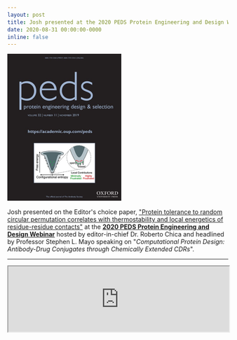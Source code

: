 ```yaml
---
layout: post
title: Josh presented at the 2020 PEDS Protein Engineering and Design Webinar
date: 2020-08-31 00:00:00-0000
inline: false
---
```


<img src="/assets/img/publication_preview/2019_PEDScover.jpeg"  width="260" height="336">

Josh presented on the Editor's choice paper, <a href = "https://academic.oup.com/peds/article/32/11/489/5867558">"Protein tolerance to random circular permutation correlates with thermostability and local energetics of residue-residue contacts"</a> at the **<a href = "https://academic.oup.com/peds/pages/protein-engineering-design-webinars"> 2020 PEDS Protein Engineering and Design Webinar</a>** hosted by editor-in-chief Dr. Roberto Chica and headlined by Professor Stephen L. Mayo speaking on "*Computational Protein Design: Antibody-Drug Conjugates through Chemically Extended CDRs*".





***


<div class="video-container">
<iframe width="100%" height="auto"
src="https://www.youtube.com/embed/CG1RMxUSlBY">
</iframe>
</div>
